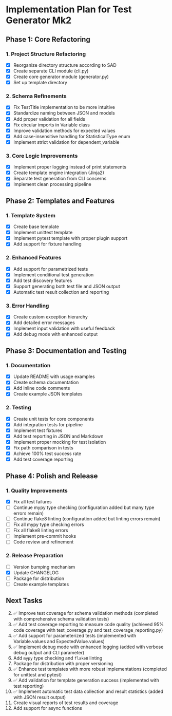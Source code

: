 # Implementation Plan for Test Generator Mk2

## Phase 1: Core Refactoring

### 1. Project Structure Refactoring
- [x] Reorganize directory structure according to SAD
- [x] Create separate CLI module (cli.py)
- [x] Create core generator module (generator.py)
- [x] Set up template directory

### 2. Schema Refinements
- [x] Fix TestTitle implementation to be more intuitive
- [x] Standardize naming between JSON and models
- [x] Add proper validation for all fields
- [x] Fix circular imports in Variable class
- [x] Improve validation methods for expected values
- [x] Add case-insensitive handling for StatisticalType enum
- [x] Implement strict validation for dependent_variable

### 3. Core Logic Improvements
- [x] Implement proper logging instead of print statements
- [x] Create template engine integration (Jinja2)
- [x] Separate test generation from CLI concerns
- [x] Implement clean processing pipeline

## Phase 2: Templates and Features

### 1. Template System
- [x] Create base template
- [x] Implement unittest template
- [x] Implement pytest template with proper plugin support
- [x] Add support for fixture handling

### 2. Enhanced Features
- [x] Add support for parametrized tests
- [x] Implement conditional test generation
- [x] Add test discovery features
- [x] Support generating both test file and JSON output
- [x] Automatic test result collection and reporting

### 3. Error Handling
- [x] Create custom exception hierarchy
- [x] Add detailed error messages
- [x] Implement input validation with useful feedback
- [x] Add debug mode with enhanced output

## Phase 3: Documentation and Testing

### 1. Documentation
- [x] Update README with usage examples
- [x] Create schema documentation
- [x] Add inline code comments
- [x] Create example JSON templates

### 2. Testing
- [x] Create unit tests for core components
- [x] Add integration tests for pipeline
- [x] Implement test fixtures
- [x] Add test reporting in JSON and Markdown
- [x] Implement proper mocking for test isolation
- [x] Fix path comparison in tests
- [x] Achieve 100% test success rate
- [x] Add test coverage reporting

## Phase 4: Polish and Release

### 1. Quality Improvements
- [x] Fix all test failures
- [ ] Continue mypy type checking (configuration added but many type errors remain)
- [ ] Continue flake8 linting (configuration added but linting errors remain)
- [ ] Fix all mypy type checking errors
- [ ] Fix all flake8 linting errors
- [ ] Implement pre-commit hooks
- [ ] Code review and refinement

### 2. Release Preparation
- [ ] Version bumping mechanism
- [x] Update CHANGELOG
- [ ] Package for distribution
- [ ] Create example templates

## Next Tasks

2. ✅ Improve test coverage for schema validation methods (completed with comprehensive schema validation tests)
3. ✅ Add test coverage reporting to measure code quality (achieved 95% code coverage with test_coverage.py and test_coverage_reporting.py)
4. ✅ Add support for parameterized tests (implemented with Variable.values and ExpectedValue.values)
5. ✅ Implement debug mode with enhanced logging (added with verbose debug output and CLI parameter)
6. Add `mypy` type checking and `flake8` linting  
7. Package for distribution with proper versioning  
8. ✅ Enhance test templates with more robust implementations (completed for unittest and pytest)
9. ✅ Add validation for template generation success (implemented with test reporting)
10. ✅ Implement automatic test data collection and result statistics (added with JSON result output)
11. Create visual reports of test results and coverage  
12. Add support for async functions
